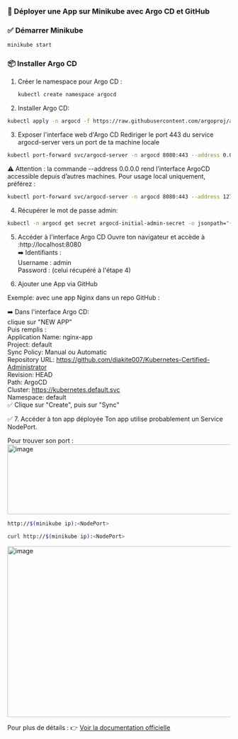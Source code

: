 ### 🚀 Déployer une App sur Minikube avec Argo CD et GitHub

### ✅  Démarrer Minikube
 ```bash
minikube start
 ```
### 📦 Installer Argo CD

1. Créer le namespace pour Argo CD :

   ```bash
   kubectl create namespace argocd
   ```
2.  Installer Argo CD:  
```bash 
kubectl apply -n argocd -f https://raw.githubusercontent.com/argoproj/argo-cd/v3.0.11/manifests/install.yaml     
```

3. Exposer l'interface web d'Argo CD
   Rediriger le port 443 du service argocd-server vers un port de ta machine locale 
```bash 
kubectl port-forward svc/argocd-server -n argocd 8080:443 --address 0.0.0.0 &
```
⚠️ Attention : la commande --address 0.0.0.0 rend l’interface ArgoCD accessible depuis d’autres machines.
Pour usage local uniquement, préférez :
```bash 
kubectl port-forward svc/argocd-server -n argocd 8080:443 --address 127.0.0.1
```
4. Récupérer le mot de passe admin:
```bash 
kubectl -n argocd get secret argocd-initial-admin-secret -o jsonpath="{.data.password}" | base64 -d && echo
```
5. Accéder à l'interface Argo CD
   Ouvre ton navigateur et accède à :http://localhost:8080       
➡️ Identifiants :       
    Username : admin      
    Password : (celui récupéré à l'étape 4)      

6. Ajouter une App via GitHub
 
Exemple: avec une app Nginx dans un repo GitHub :      

➡️ Dans l'interface Argo CD:     
clique sur "NEW APP"       
Puis remplis :            
    Application Name: nginx-app     
    Project: default     
    Sync Policy: Manual ou Automatic     
    Repository URL: https://github.com/diakite007/Kubernetes-Certified-Administrator     
    Revision: HEAD    
    Path: ArgoCD   
    Cluster: https://kubernetes.default.svc      
    Namespace: default      
✅ Clique sur "Create", puis sur "Sync"     

✅ 7. Accéder à ton app déployée
Ton app utilise probablement un Service NodePort.    

Pour trouver son port :<img width="855" height="158" alt="image" src="https://github.com/user-attachments/assets/4a6149f0-c88c-4aaf-a33b-b665a39fd640" />

```bash
http://$(minikube ip):<NodePort>
```
```bash 
curl http://$(minikube ip):<NodePort>
```
<img width="928" height="386" alt="image" src="https://github.com/user-attachments/assets/2cc5cbc6-2d4c-4ce5-8a34-c798c2095ec6" />


Pour plus de détails :
👉 [Voir la documentation officielle](https://argo-cd.readthedocs.io/en/stable/getting_started/)
    
